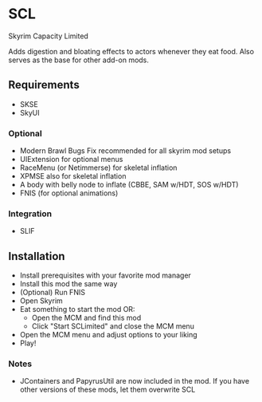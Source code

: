 # SCL
Skyrim Capacity Limited

Adds digestion and bloating effects to actors whenever they eat food.
Also serves as the base for other add-on mods.

## Requirements
* SKSE
* SkyUI
### Optional
 * Modern Brawl Bugs Fix recommended for all skyrim mod setups
 * UIExtension for optional menus
 * RaceMenu (or Netimmerse) for skeletal inflation
 * XPMSE also for skeletal inflation
 * A body with belly node to inflate (CBBE, SAM w/HDT, SOS w/HDT)
 * FNIS (for optional animations)
### Integration
 * SLIF
## Installation
* Install prerequisites with your favorite mod manager
* Install this mod the same way
* (Optional) Run FNIS
* Open Skyrim
* Eat something to start the mod OR:
  * Open the MCM and find this mod
  * Click "Start SCLimited" and close the MCM menu
* Open the MCM menu and adjust options to your liking
* Play!  
### Notes
* JContainers and PapyrusUtil are now included in the mod. If you have other versions of these mods, let them overwrite SCL
